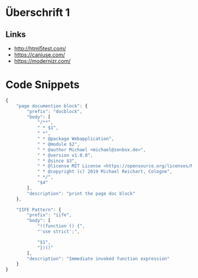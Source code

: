 # Überschrift 1
## Links
- http://html5test.com/
- https://caniuse.com/
- https://modernizr.com/


# Code Snippets

```javascript
{
	"page documention block": {
		"prefix": "docblock",
		"body": [
			"/**",
			" * $1",
			" *",
			" * @package Webapplication",
			" * @module $2",
			" * @author Michael <michael@zenbox.de>",
			" * @version v1.0.0",
			" * @since $3",
			" * @license MIT License <https://opensource.org/licenses/MIT>",
			" * @copyright (c) 2019 Michael Reichart, Cologne",
			" */",
			"$4"
		],
		"description": "print the page doc block"
	},

	"IIFE Pattern": {
		"prefix": "iife",
		"body": [
			"!(function () {",
			"'use strict';",

			"$1",
			"})()"
		],
		"description": "Immediate invoked function expression"
	}
}
```